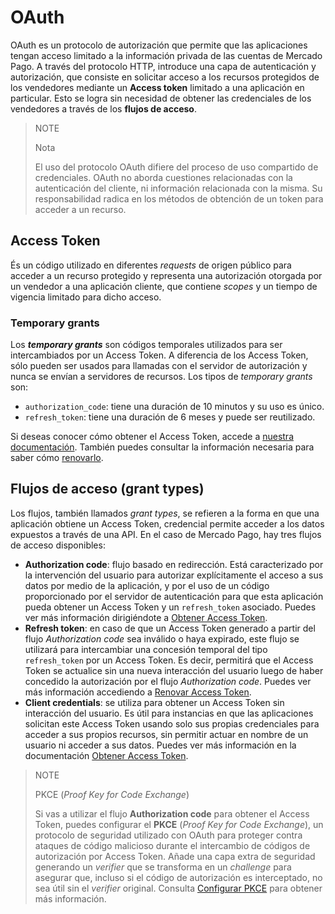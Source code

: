 # OAuth

OAuth es un protocolo de autorización que permite que las aplicaciones tengan acceso limitado a la información privada de las cuentas de Mercado Pago. A través del protocolo HTTP, introduce una capa de autenticación y autorización, que consiste en solicitar acceso a los recursos protegidos de los vendedores mediante un **Access token** limitado a una aplicación en particular. Esto se logra sin necesidad de obtener las credenciales de los vendedores a través de los **flujos de acceso**.

> NOTE
>
> Nota
>
> El uso del protocolo OAuth difiere del proceso de uso compartido de credenciales. OAuth no aborda cuestiones relacionadas con la autenticación del cliente, ni información relacionada con la misma. Su responsabilidad radica en los métodos de obtención de un token para acceder a un recurso.

## Access Token

És un código utilizado en diferentes _requests_ de origen público para acceder a un recurso protegido y representa una autorización otorgada por un vendedor a una aplicación cliente, que contiene _scopes_ y un tiempo de vigencia limitado para dicho acceso.

### Temporary grants

Los **_temporary grants_** son códigos temporales utilizados para ser intercambiados por un Access Token. A diferencia de los Access Token, sólo pueden ser usados para llamadas con el servidor de autorización y nunca se envían a servidores de recursos. Los tipos de _temporary grants_ son:

- `authorization_code`: tiene una duración de 10 minutos y su uso es único.
- `refresh_token`: tiene una duración de 6 meses y puede ser reutilizado.

Si deseas conocer cómo obtener el Access Token, accede a [nuestra documentación](/developers/es/guides/additional-content/security/oauth/creation). También puedes consultar la información necesaria para saber cómo [renovarlo](/developers/es/guides/additional-content/security/oauth/renewal).

## Flujos de acceso (grant types)

Los flujos, también llamados _grant types_, se refieren a la forma en que una aplicación obtiene un Access Token, credencial permite acceder a los datos expuestos a través de una API. En el caso de Mercado Pago, hay tres flujos de acceso disponibles:

- **Authorization code**: flujo basado en redirección. Está caracterizado por la intervención del usuario para autorizar explícitamente el acceso a sus datos por medio de la aplicación, y por el uso de un código proporcionado por el servidor de autenticación para que esta aplicación pueda obtener un Access Token y un `refresh_token` asociado. Puedes ver más información dirigiéndote a [Obtener Access Token](/developers/es/docs/security/oauth/creation#bookmark_authorization_code).
- **Refresh token**: en caso de que un Access Token generado a partir del flujo _Authorization code_ sea inválido o haya expirado, este flujo se utilizará para intercambiar una concesión temporal del tipo `refresh_token` por un Access Token. Es decir, permitirá que el Access Token se actualice sin una nueva interacción del usuario luego de haber concedido  la autorización por el flujo _Authorization code_. Puedes ver más información accediendo a [Renovar Access Token](/developers/es/guides/additional-content/security/oauth/renewal).
- **Client credentials**: se utiliza para obtener un Access Token sin interacción del usuario. Es útil para instancias en que  las aplicaciones solicitan este Access Token usando solo sus propias credenciales para acceder a sus propios recursos, sin permitir actuar en nombre de un usuario ni acceder a sus datos. Puedes ver más información en la documentación [Obtener Access Token](/developers/es/docs/security/oauth/creation#bookmark_client_credentials).

> NOTE
>
> PKCE (_Proof Key for Code Exchange_)
>
> Si vas a utilizar el flujo **Authorization code** para obtener el Access Token, puedes configurar el **PKCE** (_Proof Key for Code Exchange_), un protocolo de seguridad utilizado con OAuth para proteger contra ataques de código malicioso durante el intercambio de códigos de autorización por Access Token. Añade una capa extra de seguridad generando un _verifier_ que se transforma en un _challenge_ para asegurar que, incluso si el código de autorización es interceptado, no sea útil sin el _verifier_ original.  Consulta [Configurar PKCE](/developers/es/docs/security/oauth/creation#:~:text=Access%20Token.-,Configurar%20PKCE,-El%20PKCE%20) para obtener más información.